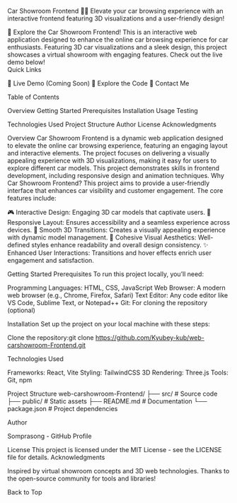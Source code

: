
Car Showroom Frontend 🎨✨
Elevate your car browsing experience with an interactive frontend featuring 3D visualizations and a user-friendly design!

🚀 Explore the Car Showroom Frontend!
This is an interactive web application designed to enhance the online car browsing experience for car enthusiasts. Featuring 3D car visualizations and a sleek design, this project showcases a virtual showroom with engaging features. Check out the live demo below!  
Quick Links

🌟 Live Demo (Coming Soon)
📂 Explore the Code
📧 Contact Me


Table of Contents

Overview
Getting Started
Prerequisites
Installation
Usage
Testing


Technologies Used
Project Structure
Author
License
Acknowledgments

Overview
Car Showroom Frontend is a dynamic web application designed to elevate the online car browsing experience, featuring an engaging layout and interactive elements. The project focuses on delivering a visually appealing experience with 3D visualizations, making it easy for users to explore different car models. This project demonstrates skills in frontend development, including responsive design and animation techniques.
Why Car Showroom Frontend?
This project aims to provide a user-friendly interface that enhances car visibility and customer engagement. The core features include:

🎮 Interactive Design: Engaging 3D car models that captivate users.
📱 Responsive Layout: Ensures accessibility and a seamless experience across devices.
🌟 Smooth 3D Transitions: Creates a visually appealing experience with dynamic model management.
🎨 Cohesive Visual Aesthetics: Well-defined styles enhance readability and overall design consistency.
✨ Enhanced User Interactions: Transitions and hover effects enrich user engagement and satisfaction.

Getting Started
Prerequisites
To run this project locally, you’ll need:

Programming Languages: HTML, CSS, JavaScript
Web Browser: A modern web browser (e.g., Chrome, Firefox, Safari)
Text Editor: Any code editor like VS Code, Sublime Text, or Notepad++
Git: For cloning the repository (optional)

Installation
Set up the project on your local machine with these steps:

Clone the repository:git clone https://github.com/Kyubey-kub/web-carshowroom-Frontend.git



Technologies Used

Frameworks: React, Vite
Styling: TailwindCSS
3D Rendering: Three.js
Tools: Git, npm

Project Structure
web-carshowroom-Frontend/
├── src/              # Source code
├── public/           # Static assets
├── README.md         # Documentation
└── package.json      # Project dependencies

Author

Somprasong - GitHub Profile

License
This project is licensed under the MIT License - see the LICENSE file for details.
Acknowledgments

Inspired by virtual showroom concepts and 3D web technologies.
Thanks to the open-source community for tools and libraries!


Back to Top
